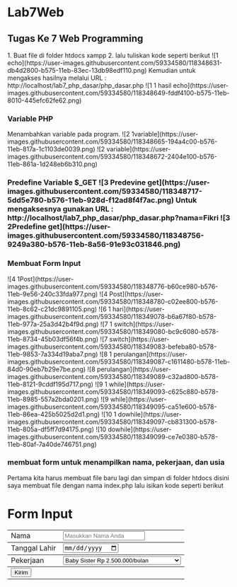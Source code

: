 # Lab7Web
<h2>Tugas Ke 7 Web Programming</h2>
1. Buat file di folder htdocs xampp
2. lalu tuliskan kode seperti berikut
![1 echo](https://user-images.githubusercontent.com/59334580/118348631-db4d2800-b575-11eb-83ec-13db98edf110.png)
Kemudian untuk mengakses hasilnya melalui URL :
http://localhost/lab7_php_dasar/php_dasar.php
![1 1 hasil echo](https://user-images.githubusercontent.com/59334580/118348649-fddf4100-b575-11eb-8010-445efc62fe62.png)
<h3>Variable PHP</h3>
Menambahkan variable pada program.
![2 1variable](https://user-images.githubusercontent.com/59334580/118348665-194a4c00-b576-11eb-817a-1c1103de0039.png)
![2 variable](https://user-images.githubusercontent.com/59334580/118348672-2404e100-b576-11eb-861a-1d248eb6b310.png)
<h3>Predefine Variable $_GET
  ![3 Predevine get](https://user-images.githubusercontent.com/59334580/118348717-5dd5e780-b576-11eb-928d-f12ad8f4f7ac.png)
Untuk mengaksesnya gunakan URL :
  http://localhost/lab7_php_dasar/php_dasar.php?nama=Fikri
  ![3 2Predefine get](https://user-images.githubusercontent.com/59334580/118348756-9249a380-b576-11eb-8a56-91e93c031846.png)
  <h3>Membuat Form Input</h3>
  ![4 1Post](https://user-images.githubusercontent.com/59334580/118348776-b60ce980-b576-11eb-9e56-240c33fda977.png)
![4 Post](https://user-images.githubusercontent.com/59334580/118348780-c02ee800-b576-11eb-8c62-c21dc9891105.png)
![6 1 hari](https://user-images.githubusercontent.com/59334580/118349078-b6a67f80-b578-11eb-977a-25a3d42b4f9d.png)
![7 1 switch](https://user-images.githubusercontent.com/59334580/118349080-bc9c6080-b578-11eb-8734-45b03df56f4b.png)
![7 switch](https://user-images.githubusercontent.com/59334580/118349083-befeba80-b578-11eb-9853-7a334d19aba7.png)
![8 1 perulangan](https://user-images.githubusercontent.com/59334580/118349087-c1611480-b578-11eb-84d0-90eb7b29e7be.png)
![8 perulangan](https://user-images.githubusercontent.com/59334580/118349089-c32ad800-b578-11eb-8121-9cddf195d717.png)
![9 1 while](https://user-images.githubusercontent.com/59334580/118349093-c625c880-b578-11eb-8985-557a2bda0201.png)
![9 while](https://user-images.githubusercontent.com/59334580/118349095-ca51e600-b578-11eb-86ea-425b5025d2d1.png)
![10 1 dowhile](https://user-images.githubusercontent.com/59334580/118349097-cb831300-b578-11eb-805a-df5ff7d94175.png)
![10 dowhile](https://user-images.githubusercontent.com/59334580/118349099-ce7e0380-b578-11eb-80af-7a40de746751.png)
  <h3> membuat form untuk menampilkan nama, pekerjaan, dan usia </h3>
  Pertama kita harus membuat file baru lagi dan simpan di folder htdocs
  disini saya membuat file dengan nama index.php
  lalu isikan kode seperti berikut
  <!DOCTYPE html>
<html lang="en">
<head>
    <meta charset="UTF-8">
    <meta http-equiv="X-UA-Compatible" content="IE=edge">
    <meta name="viewport" content="width=device-width, initial-scale=1.0">
    <title>Tugas 7 Web Program</title>
</head>
<body>
<h1>Form Input</h1>
    <form method="POST" action="hasil.php">
    <table rules="rows">
    <tr>
        <td>Nama</td>
        <td><input type="text" name="nama" placeholder="Masukkan Nama Anda"></td>
    </tr>
    <tr>
        <td>Tanggal Lahir</td>
        <td><input type="date" name="tgl_lahir"></td>
    </tr>
    <tr>
        <td>Pekerjaan</td>
        <td><select name="pekerjaan" id="">
            <option value="babysister" name="babysister">Baby Sister Rp 2.500.000/bulan</option>
            <option value="operator" name="operator">Operator Rp 5.000.000/bulan</option>
            <option value="data" name="data">Data Scientist Rp 8.000.000/bulan</option>
            <option value="fullstack" name="fullstack">Full Stack Developer Rp 8.000.000/bulan</option>
            </select>
        </td>
    </tr>
    <tr>
    <td><button type="submit" value="submit" name="submit">Kirim</button></td>
    </tr>
    </table>
    </form>
</body>
</html>
